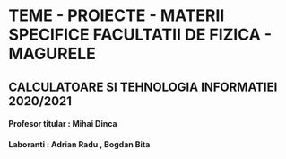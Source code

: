 # TEME - PROIECTE - MATERII SPECIFICE FACULTATII DE FIZICA - MAGURELE
## CALCULATOARE SI TEHNOLOGIA INFORMATIEI 2020/2021
#### Profesor titular : Mihai Dinca 
#### Laboranti : Adrian Radu , Bogdan Bita
